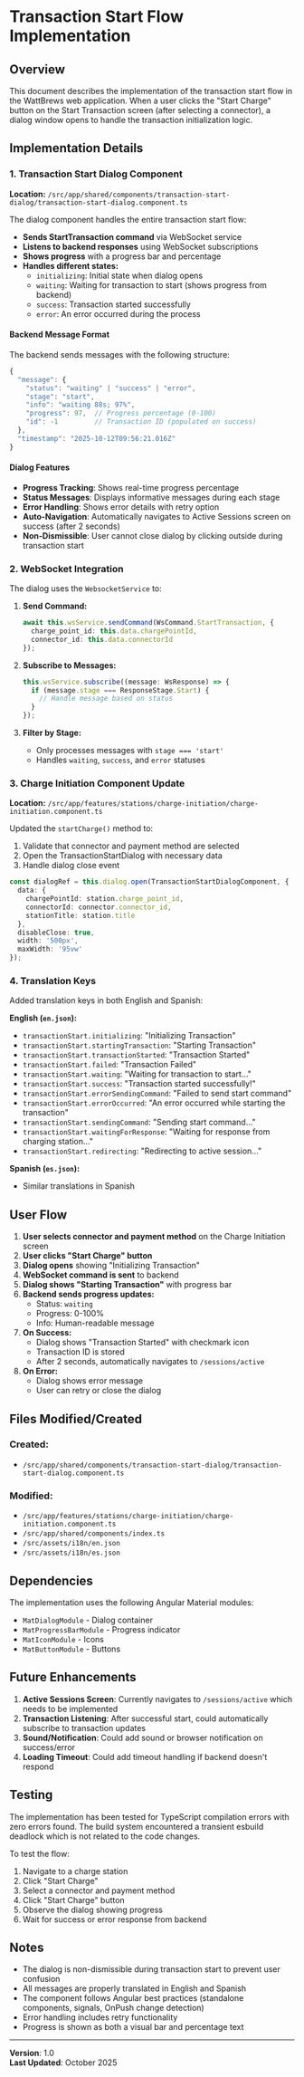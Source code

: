 # Transaction Start Flow Implementation

## Overview

This document describes the implementation of the transaction start flow in the WattBrews web application. When a user clicks the "Start Charge" button on the Start Transaction screen (after selecting a connector), a dialog window opens to handle the transaction initialization logic.

## Implementation Details

### 1. Transaction Start Dialog Component

**Location:** `/src/app/shared/components/transaction-start-dialog/transaction-start-dialog.component.ts`

The dialog component handles the entire transaction start flow:

- **Sends StartTransaction command** via WebSocket service
- **Listens to backend responses** using WebSocket subscriptions
- **Shows progress** with a progress bar and percentage
- **Handles different states:**
  - `initializing`: Initial state when dialog opens
  - `waiting`: Waiting for transaction to start (shows progress from backend)
  - `success`: Transaction started successfully
  - `error`: An error occurred during the process

#### Backend Message Format

The backend sends messages with the following structure:

```typescript
{
  "message": {
    "status": "waiting" | "success" | "error",
    "stage": "start",
    "info": "waiting 88s; 97%",
    "progress": 97,  // Progress percentage (0-100)
    "id": -1         // Transaction ID (populated on success)
  },
  "timestamp": "2025-10-12T09:56:21.016Z"
}
```

#### Dialog Features

- **Progress Tracking**: Shows real-time progress percentage
- **Status Messages**: Displays informative messages during each stage
- **Error Handling**: Shows error details with retry option
- **Auto-Navigation**: Automatically navigates to Active Sessions screen on success (after 2 seconds)
- **Non-Dismissible**: User cannot close dialog by clicking outside during transaction start

### 2. WebSocket Integration

The dialog uses the `WebsocketService` to:

1. **Send Command:**
   ```typescript
   await this.wsService.sendCommand(WsCommand.StartTransaction, {
     charge_point_id: this.data.chargePointId,
     connector_id: this.data.connectorId
   });
   ```

2. **Subscribe to Messages:**
   ```typescript
   this.wsService.subscribe((message: WsResponse) => {
     if (message.stage === ResponseStage.Start) {
       // Handle message based on status
     }
   });
   ```

3. **Filter by Stage:**
   - Only processes messages with `stage === 'start'`
   - Handles `waiting`, `success`, and `error` statuses

### 3. Charge Initiation Component Update

**Location:** `/src/app/features/stations/charge-initiation/charge-initiation.component.ts`

Updated the `startCharge()` method to:

1. Validate that connector and payment method are selected
2. Open the TransactionStartDialog with necessary data
3. Handle dialog close event

```typescript
const dialogRef = this.dialog.open(TransactionStartDialogComponent, {
  data: {
    chargePointId: station.charge_point_id,
    connectorId: connector.connector_id,
    stationTitle: station.title
  },
  disableClose: true,
  width: '500px',
  maxWidth: '95vw'
});
```

### 4. Translation Keys

Added translation keys in both English and Spanish:

**English (`en.json`):**
- `transactionStart.initializing`: "Initializing Transaction"
- `transactionStart.startingTransaction`: "Starting Transaction"
- `transactionStart.transactionStarted`: "Transaction Started"
- `transactionStart.failed`: "Transaction Failed"
- `transactionStart.waiting`: "Waiting for transaction to start..."
- `transactionStart.success`: "Transaction started successfully!"
- `transactionStart.errorSendingCommand`: "Failed to send start command"
- `transactionStart.errorOccurred`: "An error occurred while starting the transaction"
- `transactionStart.sendingCommand`: "Sending start command..."
- `transactionStart.waitingForResponse`: "Waiting for response from charging station..."
- `transactionStart.redirecting`: "Redirecting to active session..."

**Spanish (`es.json`):**
- Similar translations in Spanish

## User Flow

1. **User selects connector and payment method** on the Charge Initiation screen
2. **User clicks "Start Charge" button**
3. **Dialog opens** showing "Initializing Transaction"
4. **WebSocket command is sent** to backend
5. **Dialog shows "Starting Transaction"** with progress bar
6. **Backend sends progress updates:**
   - Status: `waiting`
   - Progress: 0-100%
   - Info: Human-readable message
7. **On Success:**
   - Dialog shows "Transaction Started" with checkmark icon
   - Transaction ID is stored
   - After 2 seconds, automatically navigates to `/sessions/active`
8. **On Error:**
   - Dialog shows error message
   - User can retry or close the dialog

## Files Modified/Created

### Created:
- `/src/app/shared/components/transaction-start-dialog/transaction-start-dialog.component.ts`

### Modified:
- `/src/app/features/stations/charge-initiation/charge-initiation.component.ts`
- `/src/app/shared/components/index.ts`
- `/src/assets/i18n/en.json`
- `/src/assets/i18n/es.json`

## Dependencies

The implementation uses the following Angular Material modules:
- `MatDialogModule` - Dialog container
- `MatProgressBarModule` - Progress indicator
- `MatIconModule` - Icons
- `MatButtonModule` - Buttons

## Future Enhancements

1. **Active Sessions Screen**: Currently navigates to `/sessions/active` which needs to be implemented
2. **Transaction Listening**: After successful start, could automatically subscribe to transaction updates
3. **Sound/Notification**: Could add sound or browser notification on success/error
4. **Loading Timeout**: Could add timeout handling if backend doesn't respond

## Testing

The implementation has been tested for TypeScript compilation errors with zero errors found. The build system encountered a transient esbuild deadlock which is not related to the code changes.

To test the flow:
1. Navigate to a charge station
2. Click "Start Charge"
3. Select a connector and payment method
4. Click "Start Charge" button
5. Observe the dialog showing progress
6. Wait for success or error response from backend

## Notes

- The dialog is non-dismissible during transaction start to prevent user confusion
- All messages are properly translated in English and Spanish
- The component follows Angular best practices (standalone components, signals, OnPush change detection)
- Error handling includes retry functionality
- Progress is shown as both a visual bar and percentage text

---

**Version**: 1.0  
**Last Updated**: October 2025
